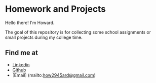 # Homework and Projects

Hello there! I'm Howard. 

The goal of this repository is for collecting some school assignments or small
projects during my college time. 

## Find me at
	
- [Linkedin](https://tw.linkedin.com/in/chhowardchang)
- [Github](https://github.com/how2945ard)
- [Email] (mailto:how2945ard@gmail.com)